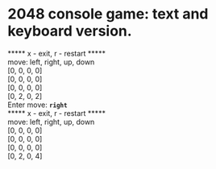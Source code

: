# 2048 console game: text and keyboard version.
***** x - exit, r - restart *****  
move: left, right, up, down  
[0, 0, 0, 0]  
[0, 0, 0, 0]  
[0, 0, 0, 0]  
[0, 2, 0, 2]  
Enter move: **`right`**  
***** x - exit, r - restart *****  
move: left, right, up, down  
[0, 0, 0, 0]  
[0, 0, 0, 0]  
[0, 0, 0, 0]  
[0, 2, 0, 4]   
